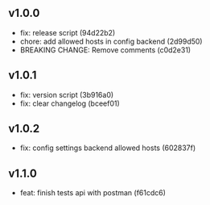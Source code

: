 ## v1.0.0
- fix: release script (94d22b2)
- chore: add allowed hosts in config backend (2d99d50)
- BREAKING CHANGE: Remove comments (c0d2e31)
## v1.0.1
- fix: version script (3b916a0)
- fix: clear changelog (bceef01)
## v1.0.2
- fix: config settings backend allowed hosts (602837f)
## v1.1.0
- feat: finish tests api with postman (f61cdc6)